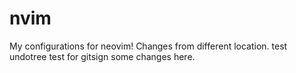 # nvim
My configurations for neovim!
Changes from different location.
test undotree
test for gitsign
some changes here.
